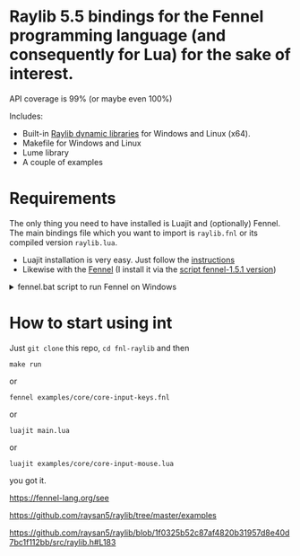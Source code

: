 # Raylib 5.5 bindings for the Fennel programming language (and consequently for Lua) for the sake of interest.

API coverage is 99% (or maybe even 100%)

Includes:
- Built-in [Raylib dynamic libraries](https://github.com/raysan5/raylib/releases/tag/5.5) for Windows and Linux (x64).
- Makefile for Windows and Linux
- Lume library
- A couple of examples

# Requirements

The only thing you need to have installed is Luajit and (optionally) Fennel. The main bindings file which you want to import is `raylib.fnl` or its compiled version `raylib.lua`.

- Luajit installation is very easy. Just follow the [instructions](https://luajit.org/install.html) 
- Likewise with the [Fennel](https://fennel-lang.org/setup) (I install it via the [script fennel-1.5.1 version](https://fennel-lang.org/downloads/fennel-1.5.1))
<details>
<summary>fennel.bat script to run Fennel on Windows</summary>

```
@echo off
luajit C:\Games\Fennel\fennel1.5.1 %*
```
</details>


# How to start using int

Just `git clone` this repo, `cd fnl-raylib` and then

`make run` 

or 

`fennel examples/core/core-input-keys.fnl`

or

`luajit main.lua`

or

`luajit examples/core/core-input-mouse.lua`

you got it.

https://fennel-lang.org/see


https://github.com/raysan5/raylib/tree/master/examples


https://github.com/raysan5/raylib/blob/1f0325b52c87af4820b31957d8e40d7bc1f112bb/src/raylib.h#L183
